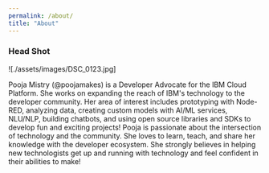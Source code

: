 ```yaml
---
permalink: /about/
title: "About"
---
```

### Head Shot 
![./assets/images/DSC_0123.jpg]

Pooja Mistry (@poojamakes) is a Developer Advocate for the IBM Cloud Platform. She works on expanding the reach of IBM's technology to the developer community. Her area of interest includes prototyping with Node-RED, analyzing data, creating custom models with AI/ML services, NLU/NLP, building chatbots, and using open source libraries and SDKs to develop fun and exciting projects! Pooja is passionate about the intersection of technology and the community. She loves to learn, teach, and share her knowledge with the developer ecosystem. She strongly believes in helping new technologists get up and running with technology and feel confident in their abilities to make!
